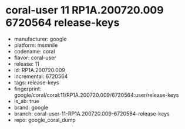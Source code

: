 # coral-user 11 RP1A.200720.009 6720564 release-keys
- manufacturer: google
- platform: msmnile
- codename: coral
- flavor: coral-user
- release: 11
- id: RP1A.200720.009
- incremental: 6720564
- tags: release-keys
- fingerprint: google/coral/coral:11/RP1A.200720.009/6720564:user/release-keys
- is_ab: true
- brand: google
- branch: coral-user-11-RP1A.200720.009-6720564-release-keys
- repo: google_coral_dump
